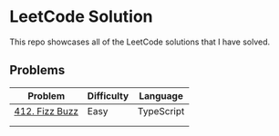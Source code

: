 # LeetCode Solution
This repo showcases all of the LeetCode solutions that I have solved.

## Problems
| Problem                                                    | Difficulty | Language   |
|------------------------------------------------------------|-----------|------------|
|[412. Fizz Buzz](https://leetcode.com/problems/fizz-buzz/)|Easy|TypeScript|
|                                                            |            |            |
|                                                            |            |            |